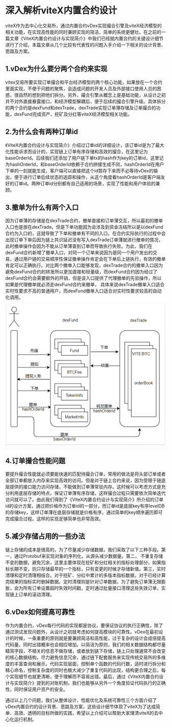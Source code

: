 # 深入解析viteX内置合约设计

   viteX作为去中心化交易所，通过内置合约vDex实现撮合引擎及viteX经济模型的相关功能，在实现高性能的同时兼顾实现的简洁，简单的系统更健壮。在之前的一篇文章《ViteX内置合约设计与实现简介》中我们已经就内置合约的关键设计细节进行了介绍，本篇文章从几个比较有代表性的问题入手介绍一下相关的设计背景、思路及方案。

## 1.vDex为什么要分两个合约来实现

   vitex交易所要实现订单撮合和平台经济模型的两个核心功能，如果放在一个合约里面实现，不便于问题的聚焦，会造成问题的开发人员及外部接口使用人员的困惑，很自然的想到把他们拆分。另外，撮合引擎从概念上是基础功能，从设计之初并不对外直接暴露接口，和经济模型解耦后，便于后续的撮合引擎升级。具体拆分的两个合约是dexFund和dexTrade，dexTrade实现订单薄存储及订单撮合的功能，dexFund完成资产、挖矿及分红等viteX经济模型相关功能。

## 2.为什么会有两种订单id

   《ViteX内置合约设计与实现简介》介绍过订单id的详细设计，该订单id是为了最大化性能诉求而设计的，实现链上订单有序存储和高效的撮合，在这里记为baseOrderId。后续我们还添加了用户链下单tx的hash作为key的订单id，这里记为hashOrderId，和baseOrderId依赖于合约拼接生成不同，hashOrderId在用户下单的一刻就能生成，客户端可以直接把这个id暂存下来而不必等待vDex的输出，便于进行订单后续状态的追踪和操作，从这个角度看hashOrderId是客户端友好的订单id。两种订单id分别都有自己适用的场景，实现了性能和用户体验的兼顾。

## 3.撤单为什么有两个入口

   因为订单薄的存储是在dexTrade合约，撤单直接和订单薄交互，所以最初的撤单入口也是放在dexTrade。但是下单功能因为会涉及到资金冻结所以是以dexFund合约为入口的，这就导致了下单和撤单有不同的入口。在合约实际执行的过程中会出现订单下单后因为链上共识延迟没有写入dexTrade订单薄就进行撤单的情况，此时撤单操作会因为不能从订单薄查到订单而导致执行失败。为此，我们在dexFund合约新增了撤单入口，对同一个订单来说因为是同一个用户发出的交易，通过用户链的交易顺序性保证撤单操作肯定会在下单后上链执行，有效的撤单肯定可以正确执行。对比两个撤单入口能够发现，dexTrade合约的撤单入口因为避免dexFund合约的转发所以更加直接和轻量级，而dexFund合约因为经过了dexFund合约会需要额外的开销，但是该入口提供了代理撤单的先验操作，所以如果是代理撤单就必须走dexFund合约来撤单， 具体来说dexTrade撤单入口适合实时性要求不高的普通用户，而dexFund撤单入口适合对实时性要求较高的自动化调用。
 
![](../../../assets/images/vitex-con.png)

## 4.订单撮合性能问题

   要提升撮合性能就必须要能快速的匹配待撮合订单，常用的做法是将头部订单或者全部订单都放入内存来实现高效的访问。但是对于链上合约来说，因为受限于链底层提供的接口能力访问存储，不能做到订单薄常驻内存。这时候可以考虑方式是充分利用底层存储的特点，保证订单薄有序存储，这样撮合过程只需要依次简单迭代访问就可以了。由此我们得到了《ViteX内置合约设计与实现简介》所介绍的订单id的设计方案，通过把价格作为订单id的一部分，而订单id是底层key有序levelDB的存储key，这样订单薄在底层存储就是价格有序，通过简单的key顺序遍历即可完成撮合过程。这样的实现足够简单也非常高效。

## 5.减少存储占用的一些办法

   链上存储的成本是很高的，为了尽量减少存储数据，我们采取了以下三种手段。第一，通过Protobuf来实现对象的序列化，从源头减少数据量。第二， 不重复存储不变的数据，避免冗余，这里主要体现在挖矿和分红相关的指标处理部分，如果指标长期不变，则只存储最早的一个指标，只有变更的时候才存储新值。第三，实时清理和定时清理相结合。对于挖矿、分红中累计的多版本指标数据，对于已经计算完结果的指标实时删掉数据。定时清理则是针对订单数据，为了避免订单薄无限膨胀，会为所有订单设置超时失效时间戳，定时通过批量接口清理这些失效订单，实现链上订单的滚动清理。

## 6.vDex如何提高可靠性

   作为内置合约，vDex每行代码的实现都是协议，要保证协议的执行正确性，除了通过测试发现问题外，从设计之初就考虑如何提高模块的可靠性。vDex在最初设计的时候，一条重要的原则就是要兼顾简洁和高性能，过于复杂的设计会成倍提高代码量，同时出错概率也会相应增加。以简洁为原则，我们的相关数据结构都尽量精简字段，不相关的信息不做存储，或者放到链下存储，链上只处理通常不会改变的核心数据结构，尽力避免信息冗余，通过链下配套服务来实现传统交易所的多维度的丰富查询和展示。代码实现层面，控制单个函数的代码行数，适时进行拆分和精心命名，控制复杂度的同时也极大减少了重复代码的出现，结构更合理之后，每个实现细节也就更清晰，便于理解而不容易出错。最后，通过《ViteX内置合约设计与实现简介》提到的对账机制，我们也能够从另外一个角度验证代码执行的正确性，同时保证用户资产的安全。

   通过以上几个问题，我们从整体设计、性能优化及系统可靠性三个方面介绍了vDex内置合约的设计背景、思路及方案，这些设计细节体现了viteX为了达成简单、高效、透明的目标所做的实践，希望以上介绍可以帮助大家理清viteX的去中心化运行机制。
